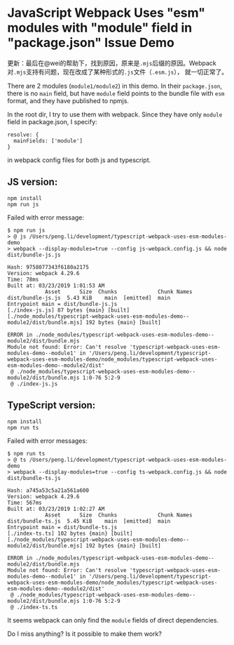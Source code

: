 JavaScript Webpack Uses "esm" modules with "module" field in "package.json" Issue Demo
=======================================================================================

更新：最后在@wei的帮助下，找到原因，原来是`.mjs`后缀的原因。Webpack对`.mjs`支持有问题，现在改成了某种形式的`.js`文件（`.esm.js`），
就一切正常了。

There are 2 modules (`module1/module2`) in this demo. In their `package.json`, 
there is no `main` field, but have `module` field points to the bundle file with `esm` format,
and they have published to npmjs.

In the root dir, I try to use them with webpack. Since they have only `module` field in package.json, 
I specify:

```
resolve: {
  mainFields: ['module']
}
```

in webpack config files for both js and typescript.

## JS version:

```
npm install
npm run js
```

Failed with error message:

```
$ npm run js
> @ js /Users/peng.li/development/typescript-webpack-uses-esm-modules-demo
> webpack --display-modules=true --config js-webpack.config.js && node dist/bundle-js.js

Hash: 9758077343f6180a2175
Version: webpack 4.29.6
Time: 78ms
Built at: 03/23/2019 1:01:53 AM
            Asset      Size  Chunks             Chunk Names
dist/bundle-js.js  5.43 KiB    main  [emitted]  main
Entrypoint main = dist/bundle-js.js
[./index-js.js] 87 bytes {main} [built]
[./node_modules/typescript-webpack-uses-esm-modules-demo--module2/dist/bundle.mjs] 192 bytes {main} [built]

ERROR in ./node_modules/typescript-webpack-uses-esm-modules-demo--module2/dist/bundle.mjs
Module not found: Error: Can't resolve 'typescript-webpack-uses-esm-modules-demo--module1' in '/Users/peng.li/development/typescript-webpack-uses-esm-modules-demo/node_modules/typescript-webpack-uses-esm-modules-demo--module2/dist'
 @ ./node_modules/typescript-webpack-uses-esm-modules-demo--module2/dist/bundle.mjs 1:0-76 5:2-9
 @ ./index-js.js

```

## TypeScript version:

```
npm install
npm run ts
```

Failed with error messages:

```
$ npm run ts
> @ ts /Users/peng.li/development/typescript-webpack-uses-esm-modules-demo
> webpack --display-modules=true --config ts-webpack.config.js && node dist/bundle-ts.js

Hash: a745a53c5a21a561a600
Version: webpack 4.29.6
Time: 567ms
Built at: 03/23/2019 1:02:27 AM
            Asset      Size  Chunks             Chunk Names
dist/bundle-ts.js  5.45 KiB    main  [emitted]  main
Entrypoint main = dist/bundle-ts.js
[./index-ts.ts] 102 bytes {main} [built]
[./node_modules/typescript-webpack-uses-esm-modules-demo--module2/dist/bundle.mjs] 192 bytes {main} [built]

ERROR in ./node_modules/typescript-webpack-uses-esm-modules-demo--module2/dist/bundle.mjs
Module not found: Error: Can't resolve 'typescript-webpack-uses-esm-modules-demo--module1' in '/Users/peng.li/development/typescript-webpack-uses-esm-modules-demo/node_modules/typescript-webpack-uses-esm-modules-demo--module2/dist'
 @ ./node_modules/typescript-webpack-uses-esm-modules-demo--module2/dist/bundle.mjs 1:0-76 5:2-9
 @ ./index-ts.ts

```

It seems webpack can only find the `module` fields of direct dependencies.

Do I miss anything? Is it possible to make them work?
